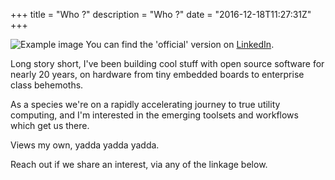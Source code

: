 +++
title = "Who ?"
description = "Who ?"
date = "2016-12-18T11:27:31Z"
+++

![Example image](/images/racks.jpeg)
You can find the 'official' version on [LinkedIn](https://uk.linkedin.com/in/mattjarvis08). 

Long story short, I've been building cool stuff with open source software for nearly 20 years, on hardware from tiny embedded boards to enterprise class behemoths. 

As a species we're on a rapidly accelerating journey to true utility computing, and I'm interested in the emerging toolsets and workflows which get us there. 

Views my own, yadda yadda yadda.

Reach out if we share an interest, via any of the linkage below. 
